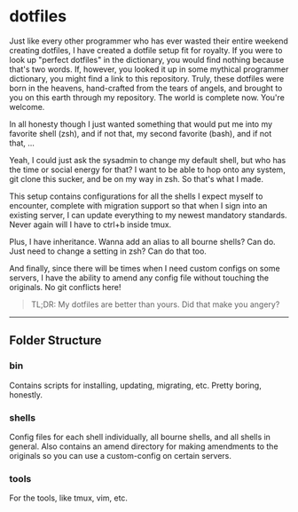 # dotfiles

Just like every other programmer who has ever wasted their entire weekend creating dotfiles, I have created a dotfile setup fit for royalty. If you were to look up "perfect dotfiles" in the dictionary, you would find nothing because that's two words. If, however, you looked it up in some mythical programmer dictionary, you might find a link to this repository. Truly, these dotfiles were born in the heavens, hand-crafted from the tears of angels, and brought to you on this earth through my repository. The world is complete now. You're welcome.

In all honesty though I just wanted something that would put me into my favorite shell (zsh), and if not that, my second favorite (bash), and if not that, ...

Yeah, I could just ask the sysadmin to change my default shell, but who has the time or social energy for that? I want to be able to hop onto any system, git clone this sucker, and be on my way in zsh. So that's what I made.

This setup contains configurations for all the shells I expect myself to encounter, complete with migration support so that when I sign into an existing server, I can update everything to my newest mandatory standards. Never again will I have to ctrl+b inside tmux. 

Plus, I have inheritance. Wanna add an alias to all bourne shells? Can do. Just need to change a setting in zsh? Can do that too. 

And finally, since there will be times when I need custom configs on some servers, I have the ability to amend any config file without touching the originals. No git conflicts here!

> TL;DR: My dotfiles are better than yours. Did that make you angery?

---

## Folder Structure

### bin
Contains scripts for installing, updating, migrating, etc.
Pretty boring, honestly.

### shells
Config files for each shell individually, all bourne shells, and all shells in general. Also contains an amend directory for making amendments to the originals so you can use a custom-config on certain servers.

### tools
For the tools, like tmux, vim, etc.
